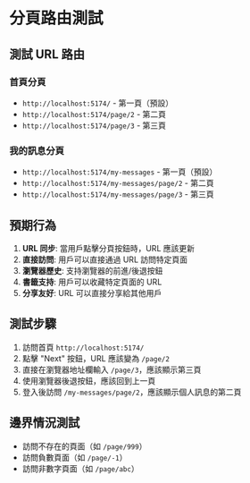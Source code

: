 # 分頁路由測試

## 測試 URL 路由

### 首頁分頁
- `http://localhost:5174/` - 第一頁（預設）
- `http://localhost:5174/page/2` - 第二頁
- `http://localhost:5174/page/3` - 第三頁

### 我的訊息分頁
- `http://localhost:5174/my-messages` - 第一頁（預設）
- `http://localhost:5174/my-messages/page/2` - 第二頁
- `http://localhost:5174/my-messages/page/3` - 第三頁

## 預期行為

1. **URL 同步**: 當用戶點擊分頁按鈕時，URL 應該更新
2. **直接訪問**: 用戶可以直接通過 URL 訪問特定頁面
3. **瀏覽器歷史**: 支持瀏覽器的前進/後退按鈕
4. **書籤支持**: 用戶可以收藏特定頁面的 URL
5. **分享友好**: URL 可以直接分享給其他用戶

## 測試步驟

1. 訪問首頁 `http://localhost:5174/`
2. 點擊 "Next" 按鈕，URL 應該變為 `/page/2`
3. 直接在瀏覽器地址欄輸入 `/page/3`，應該顯示第三頁
4. 使用瀏覽器後退按鈕，應該回到上一頁
5. 登入後訪問 `/my-messages/page/2`，應該顯示個人訊息的第二頁

## 邊界情況測試

- 訪問不存在的頁面（如 `/page/999`）
- 訪問負數頁面（如 `/page/-1`）
- 訪問非數字頁面（如 `/page/abc`）